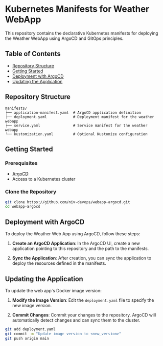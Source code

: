 # Kubernetes Manifests for Weather WebApp

This repository contains the declarative Kubernetes manifests for deploying the Weather WebApp using ArgoCD and GitOps principles.

## Table of Contents

- [Repository Structure](#repository-structure)
- [Getting Started](#getting-started)
- [Deployment with ArgoCD](#deployment-with-argocd)
- [Updating the Application](#updating-the-application)

## Repository Structure

```
manifests/
├── application-manifest.yaml  # ArgoCD application definition
├── deployment.yaml            # Deployment manifest for the weather webapp
├── service.yaml               # Service manifest for the weather webapp
└── kustomization.yaml         # Optional Kustomize configuration
```

## Getting Started

### Prerequisites

- [ArgoCD](https://argo-cd.readthedocs.io/en/stable/)
- Access to a Kubernetes cluster

### Clone the Repository

```bash
git clone https://github.com/niv-devops/webapp-argocd.git
cd webapp-argocd
```

## Deployment with ArgoCD

To deploy the Weather Web App using ArgoCD, follow these steps:

1. **Create an ArgoCD Application**:
   In the ArgoCD UI, create a new application pointing to this repository and the path to the manifests.

2. **Sync the Application**:
   After creation, you can sync the application to deploy the resources defined in the manifests.

## Updating the Application

To update the web app's Docker image version:

1. **Modify the Image Version**:
   Edit the `deployment.yaml` file to specify the new image version.

2. **Commit Changes**:
   Commit your changes to the repository. ArgoCD will automatically detect changes and can sync them to the cluster.

```bash
git add deployment.yaml
git commit -m "Update image version to <new_version>"
git push origin main 
```
